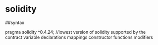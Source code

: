# solidity

##syntax

pragma solidity ^0.4.24;  //lowest version of solidity supported by the contract
variable declarations
mappings
constructor
functions
modifiers
